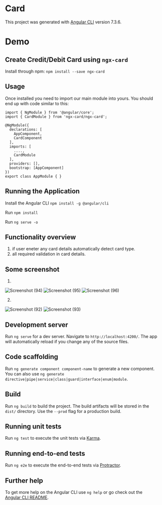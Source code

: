 # Card

This project was generated with [Angular CLI](https://github.com/angular/angular-cli) version 7.3.6.

# Demo

## Create Credit/Debit Card using `ngx-card`
Install through npm:
   `npm install --save ngx-card`
   
## Usage

Once installed you need to import our main module into yours. You should end up with code similar to this:
```
import { NgModule } from '@angular/core';
import { CardModule } from 'ngx-card/ngx-card';

@NgModule({
  declarations: [
    AppComponent,
    CardComponent
  ],
  imports: [
    ....,
    CardModule
  ],
  providers: [],
  bootstrap: [AppComponent]
})
export class AppModule { }
```

## Running the Application
Install the Angular CLI
  `npm install -g @angular/cli`
  
  Run `npm install`
  
  Run `ng serve -o`

## Functionality overview
1) if user eneter any card details automatically detect card type.
2) all required validation in card details.

## Some screenshot
 1)
![Screenshot (94)](https://user-images.githubusercontent.com/29365336/57570215-54609480-741d-11e9-896d-b5bf198399b6.png)
![Screenshot (95)](https://user-images.githubusercontent.com/29365336/57570217-5aef0c00-741d-11e9-8d3f-f484f1764bf3.png)
![Screenshot (96)](https://user-images.githubusercontent.com/29365336/57570226-65a9a100-741d-11e9-9c41-635d5d4233fb.png)

2)

![Screenshot (92)](https://user-images.githubusercontent.com/29365336/57570284-d81a8100-741d-11e9-9627-5aa11940ea96.png)
![Screenshot (93)](https://user-images.githubusercontent.com/29365336/57570288-dc469e80-741d-11e9-9c26-e93fa851c49d.png)

## Development server

Run `ng serve` for a dev server. Navigate to `http://localhost:4200/`. The app will automatically reload if you change any of the source files.

## Code scaffolding

Run `ng generate component component-name` to generate a new component. You can also use `ng generate directive|pipe|service|class|guard|interface|enum|module`.

## Build

Run `ng build` to build the project. The build artifacts will be stored in the `dist/` directory. Use the `--prod` flag for a production build.

## Running unit tests

Run `ng test` to execute the unit tests via [Karma](https://karma-runner.github.io).

## Running end-to-end tests

Run `ng e2e` to execute the end-to-end tests via [Protractor](http://www.protractortest.org/).

## Further help

To get more help on the Angular CLI use `ng help` or go check out the [Angular CLI README](https://github.com/angular/angular-cli/blob/master/README.md).
